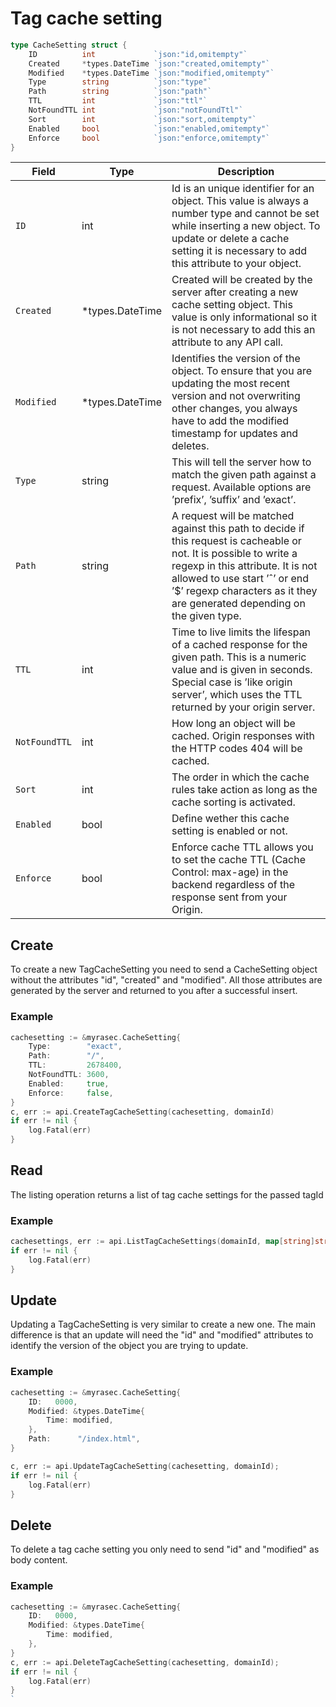 # Tag cache setting

```go
type CacheSetting struct {
	ID          int             `json:"id,omitempty"`
	Created     *types.DateTime `json:"created,omitempty"`
	Modified    *types.DateTime `json:"modified,omitempty"`
	Type        string          `json:"type"`
	Path        string          `json:"path"`
	TTL         int             `json:"ttl"`
	NotFoundTTL int             `json:"notFoundTtl"`
	Sort        int             `json:"sort,omitempty"`
	Enabled     bool            `json:"enabled,omitempty"`
	Enforce     bool            `json:"enforce,omitempty"`
}
```

| Field | Type | Description|
|---|---|---|
| `ID` | int | Id is an unique identifier for an object. This value is always a number type and cannot be set while inserting a new object. To update or delete a cache setting it is necessary to add this attribute to your object. |
| `Created` | *types.DateTime | Created will be created by the server after creating a new cache setting object. This value is only informational so it is not necessary to add this an attribute to any API call. |
| `Modified` | *types.DateTime | Identifies the version of the object. To ensure that you are updating the most recent version and not overwriting other changes, you always have to add the modified timestamp for updates and deletes. |
| `Type` | string | This will tell the server how to match the given path against a request. Available options are ’prefix’, ’suffix’ and ’exact’. |
| `Path` | string | A request will be matched against this path to decide if this request is cacheable or not. It is possible to write a regexp in this attribute. It is not allowed to use start ’ˆ’ or end ’$’ regexp characters as it they are generated depending on the given type. |
| `TTL` |  int| Time to live limits the lifespan of a cached response for the given path. This is a numeric value and is given in seconds. Special case is ’like origin server’, which uses the TTL returned by your origin server. |
| `NotFoundTTL` | int | How long an object will be cached. Origin responses with the HTTP codes 404 will be cached. |
| `Sort` | int | The order in which the cache rules take action as long as the cache sorting is activated. |
| `Enabled` | bool | Define wether this cache setting is enabled or not. |
| `Enforce` | bool | Enforce cache TTL allows you to set the cache TTL (Cache Control: max-age) in the backend regardless of the response sent from your Origin. |

## Create
To create a new TagCacheSetting you need to send a CacheSetting object without the attributes "id", "created" and "modified". All those attributes are generated by the server and returned to you after a successful insert.

### Example
```go
cachesetting := &myrasec.CacheSetting{
    Type:        "exact",
    Path:        "/",
    TTL:         2678400,
    NotFoundTTL: 3600,
    Enabled:     true,
    Enforce:     false,
}
c, err := api.CreateTagCacheSetting(cachesetting, domainId)
if err != nil {
    log.Fatal(err)
}
```


## Read
The listing operation returns a list of tag cache settings for the passed tagId

### Example 
```go
cachesettings, err := api.ListTagCacheSettings(domainId, map[string]string{})
if err != nil {
    log.Fatal(err)
}
```

## Update
Updating a TagCacheSetting is very similar to create a new one. The main difference is that an update will need the "id" and "modified" attributes to identify the version of the object you are trying to update.

### Example
```go
cachesetting := &myrasec.CacheSetting{
    ID:   0000,
    Modified: &types.DateTime{
        Time: modified,
    },
    Path:      "/index.html",
}

c, err := api.UpdateTagCacheSetting(cachesetting, domainId);
if err != nil {
    log.Fatal(err)
}
```


## Delete
To delete a tag cache setting you only need to send "id" and "modified" as body content.

### Example
```go
cachesetting := &myrasec.CacheSetting{
    ID:   0000,
    Modified: &types.DateTime{
        Time: modified,
    },
}
c, err := api.DeleteTagCacheSetting(cachesetting, domainId);
if err != nil {
    log.Fatal(err)
}
`